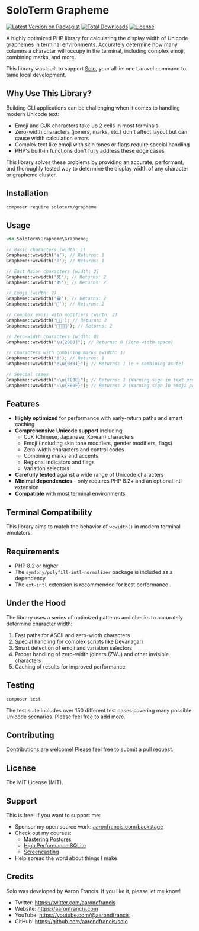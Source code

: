 # SoloTerm Grapheme

[![Latest Version on Packagist](https://img.shields.io/packagist/v/soloterm/grapheme)](https://packagist.org/packages/soloterm/grapheme)
[![Total Downloads](https://img.shields.io/packagist/dt/soloterm/grapheme)](https://packagist.org/packages/soloterm/grapheme)
[![License](https://img.shields.io/packagist/l/soloterm/grapheme)](https://packagist.org/packages/soloterm/grapheme)

A highly optimized PHP library for calculating the display width of Unicode graphemes in terminal environments.
Accurately determine how many columns a character will occupy in the terminal, including complex emoji, combining marks,
and more.

This library was built to support [Solo](https://github.com/soloterm/solo), your all-in-one Laravel command to tame local development.

## Why Use This Library?

Building CLI applications can be challenging when it comes to handling modern Unicode text:

- Emoji and CJK characters take up 2 cells in most terminals
- Zero-width characters (joiners, marks, etc.) don't affect layout but can cause width calculation errors
- Complex text like emoji with skin tones or flags require special handling
- PHP's built-in functions don't fully address these edge cases

This library solves these problems by providing an accurate, performant, and thoroughly tested way to determine the
display width of any character or grapheme cluster.

## Installation

```bash
composer require soloterm/grapheme
```

## Usage

```php
use SoloTerm\Grapheme\Grapheme;

// Basic characters (width: 1)
Grapheme::wcwidth('a'); // Returns: 1
Grapheme::wcwidth('Я'); // Returns: 1

// East Asian characters (width: 2)
Grapheme::wcwidth('文'); // Returns: 2
Grapheme::wcwidth('あ'); // Returns: 2

// Emoji (width: 2)
Grapheme::wcwidth('😀'); // Returns: 2
Grapheme::wcwidth('🚀'); // Returns: 2

// Complex emoji with modifiers (width: 2)
Grapheme::wcwidth('👍🏻'); // Returns: 2
Grapheme::wcwidth('👨‍👩‍👧‍👦'); // Returns: 2

// Zero-width characters (width: 0)
Grapheme::wcwidth("\u{200B}"); // Returns: 0 (Zero-width space)

// Characters with combining marks (width: 1)
Grapheme::wcwidth('é'); // Returns: 1
Grapheme::wcwidth("e\u{0301}"); // Returns: 1 (e + combining acute)

// Special cases
Grapheme::wcwidth("⚠\u{FE0E}"); // Returns: 1 (Warning sign in text presentation)
Grapheme::wcwidth("⚠\u{FE0F}"); // Returns: 2 (Warning sign in emoji presentation)
```

## Features

- **Highly optimized** for performance with early-return paths and smart caching
- **Comprehensive Unicode support** including:
    - CJK (Chinese, Japanese, Korean) characters
    - Emoji (including skin tone modifiers, gender modifiers, flags)
    - Zero-width characters and control codes
    - Combining marks and accents
    - Regional indicators and flags
    - Variation selectors
- **Carefully tested** against a wide range of Unicode characters
- **Minimal dependencies** - only requires PHP 8.2+ and an optional intl extension
- **Compatible** with most terminal environments

## Terminal Compatibility

This library aims to match the behavior of `wcwidth()` in modern terminal emulators.

## Requirements

- PHP 8.2 or higher
- The `symfony/polyfill-intl-normalizer` package is included as a dependency
- The `ext-intl` extension is recommended for best performance

## Under the Hood

The library uses a series of optimized patterns and checks to accurately determine character width:

1. Fast paths for ASCII and zero-width characters
2. Special handling for complex scripts like Devanagari
3. Smart detection of emoji and variation selectors
4. Proper handling of zero-width joiners (ZWJ) and other invisible characters
5. Caching of results for improved performance

## Testing

```bash
composer test
```

The test suite includes over 150 different test cases covering many possible Unicode scenarios. Please feel free to add
more.

## Contributing

Contributions are welcome! Please feel free to submit a pull request.

## License

The MIT License (MIT).

## Support

This is free! If you want to support me:

- Sponsor my open source work: [aaronfrancis.com/backstage](https://aaronfrancis.com/backstage)
- Check out my courses:
    - [Mastering Postgres](https://masteringpostgres.com)
    - [High Performance SQLite](https://highperformancesqlite.com)
    - [Screencasting](https://screencasting.com)
- Help spread the word about things I make

## Credits

Solo was developed by Aaron Francis. If you like it, please let me know!

- Twitter: https://twitter.com/aarondfrancis
- Website: https://aaronfrancis.com
- YouTube: https://youtube.com/@aarondfrancis
- GitHub: https://github.com/aarondfrancis/solo
